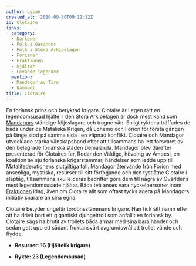 ```yaml
---
author: Lycan
created_at: '2010-09-30T09:11:12Z'
id: Clotaire
links:
  category:
  - Darkener
  - Folk i Garandor
  - Folk i Stora Arkipelagen
  - Forianer
  - Fraktionen
  - Hjältar
  - Levande legender
  mention:
  - Mandagor av Tiro
  - Nammadi
title: Clotaire
---
```


En foriansk prins och beryktad krigare. Clotaire är i egen rätt en legendomsusad hjälte. I den Stora
Arkipelagen är dock mest känd som [Mandagors] ständige följeslagare och trogne vän. Enligt ryktena
träffades de båda under de Mataliska Krigen, då Lohemo och Forion för första gången på länge stod på
samma sida i en väpnad konflikt. Clotaire och Mandagor utvecklade starka vänskapsband efter att
tillsammans ha lett försvaret av den belägrade forianska staden Demalanda. Mandagor blev därefter
presenterad för Clotaires far, Rodar den Väldige, hövding av Ambesi, en koalition av sju forianska
krigarstammar, händelser som ledde upp till Matalifederationens slutgiltiga fall. Mandagor återvände
från Forion med ansenliga, mystiska, resurser till sitt förfogande och den tystlåtne Clotaire i
släptåg, tillsammans skulle deras bedrifter göra dem till några av Övärldens mest legendomsusade
hjältar. Båda två anses vara nyckelpersoner inom [Fraktionen] idag, även om Clotaire allt som oftast
tycks agera på Mandagors initiativ snarare än sina
egna.

Clotaire betyder ungefär tordönsstämmans krigare. Han fick sitt namn efter att ha drivit bort ett
gigantiskt djungeltroll som anfallit en foriansk by. Clotaire sägs ha brutit av trollets båda armar
med sina bara händer och sedan gett upp ett sådant fruktansvärt avgrundsvrål att trollet vände och
flydde.

- **Resurser: 16 (Hjältelik krigare)**
- **Rykte: 23 (Legendomsusad)**

  [Mandagors]: Mandagor_av_Tiro
  [Fraktionen]: Nammadi